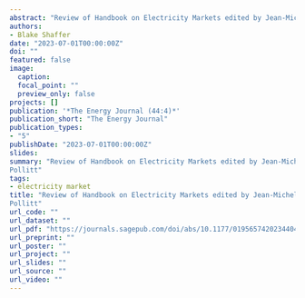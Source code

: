 ```yaml
---
abstract: "Review of Handbook on Electricity Markets edited by Jean-Michel Glachant, Paul Joskow, and Michael G. Pollitt"
authors:
- Blake Shaffer
date: "2023-07-01T00:00:00Z"
doi: ""
featured: false
image:
  caption:
  focal_point: ""
  preview_only: false
projects: []
publication: '*The Energy Journal (44:4)*'
publication_short: "The Energy Journal"
publication_types:
- "5"
publishDate: "2023-07-01T00:00:00Z"
slides:
summary: "Review of Handbook on Electricity Markets edited by Jean-Michel Glachant, Paul Joskow, and Michael G.
Pollitt"
tags:
- electricity market
title: "Review of Handbook on Electricity Markets edited by Jean-Michel Glachant, Paul Joskow, and Michael G.
Pollitt"
url_code: ""
url_dataset: ""
url_pdf: "https://journals.sagepub.com/doi/abs/10.1177/01956574202344041"
url_preprint: ""
url_poster: ""
url_project: ""
url_slides: ""
url_source: ""
url_video: ""
---
```


